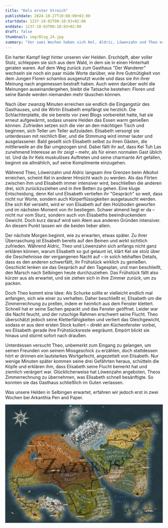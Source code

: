 ```yaml
---
title: "Kels erster Streich"
publishdate: 2024-10-27T10:00:00+02:00
startdate: 1237-10-02T00:10:03+02:00
enddate: 1237-10-03T00:10:03+02:00
draft: false
thumbnail: img/Blog_24.jpg
summary: "Vor zwei Wochen haben sich Kel, Aldric, Löwenzahn und Theo erfolgreich gegen einen Hinterhalt gewehrt und ihre Feinde überwältigt. Jetzt sehnen sie sich nach einem ruhigen Abend im 'Wanderer', doch daraus wird nichts. Warum, erfahrt ihr hier:"
---
```


Ein harter Kampf liegt hinter unseren vier Helden. Erschöpft, aber voller Stolz, schleppen sie sich aus dem Wald, in dem sie in einen Hinterhalt geraten waren. Auf dem Weg zurück zum Gasthaus "Der Wanderer" wechseln sie noch ein paar müde Worte darüber, wie ihre Gutmütigkeit von dem Jungen Floren schamlos ausgenutzt wurde und dass sie ihn ihrer Meinung nach angemessen bestraft haben. Auch wenn darüber wohl die Meinungen auseinandergehen, bleibt die Tatsache bestehen: Floren und seine Bande werden niemanden mehr täuschen können.

Nach über zwanzig Minuten erreichen sie endlich die Eingangstür des Gasthauses, und die Wirtin Elisabeth empfängt sie herzlich. Die Schlachterplatte, die sie bereits vor zwei Blogs vorbereitet hatte, hat sie erneut aufgewärmt, sodass unsere Helden das Essen warm genießen können. Zufrieden setzen sich die vier an den mächtigen Tisch und beginnen, sich Teller um Teller aufzuladen. Elisabeth versorgt sie unterdessen mit reichlich Bier, und die Stimmung wird immer lauter und ausgelassener. Bald gesellt sich Elisabeth selbst zu ihren Gästen, die mittlerweile an die Bar umgezogen sind. Dabei fällt ihr auf, dass Kel Tuh Las zunehmend Interesse an ihr zeigt – mehr, als für einen normalen Gast üblich ist. Und da ihr Kels muskulöses Auftreten und seine charmante Art gefallen, beginnt sie allmählich, auf seine Komplimente einzugehen.

Während Theo, Löwenzahn und Aldric langsam ihre Grenzen beim Alkohol erreichen, scheint Kel in anderer Hinsicht wach zu werden. Als das Flirten zwischen ihm und Elisabeth immer intensiver wird, beschließen die anderen drei, sich zurückzuziehen und in ihre Betten zu gehen. Eine kluge Entscheidung, denn Kel und Elisabeth vertiefen ihr "Gespräch" so weit, dass nicht nur Worte, sondern auch Körperflüssigkeiten ausgetauscht werden. Ehe sich Kel versieht, wird er von Elisabeth auf den Holzboden geworfen und im nächsten Moment von ihr bestiegen. Schwer atmend liegt er da – nicht nur vom Sturz, sondern auch von Elisabeths beeindruckendem Gewicht. Doch kurz darauf wird sein Atem aus anderen Gründen intensiver. An diesem Punkt lassen wir die beiden lieber allein.

Der nächste Morgen beginnt, wie zu erwarten, etwas später. Zu ihrer Überraschung ist Elisabeth bereits auf den Beinen und wirkt sichtlich zufrieden. Während Aldric, Theo und Löwenzahn sich anfangs nicht ganz erklären können, warum Elisabeth so gut gelaunt ist, klärt Kel sie stolz über die Geschehnisse der vergangenen Nacht auf – in solch lebhaften Details, dass es den anderen schwerfällt, ihr Frühstück wirklich zu genießen. Geschickt lenken sie das Gespräch auf den Tagesplan, und man beschließt, den Marsch nach Selbingen heute durchzuziehen. Das Frühstück fällt also kürzer aus als erwartet, und sie ziehen sich in ihre Zimmer zurück, um zu packen.

Doch Theo kommt eine Idee: Als Schurke sollte er vielleicht endlich mal anfangen, sich wie einer zu verhalten. Daher beschließt er, Elisabeth um die Zimmerrechnung zu prellen, indem er heimlich aus dem Fenster klettert. Schnell hat er seine Sachen gepackt und das Fenster geöffnet. Leider war die Nacht feucht, und der rutschige Rahmen erschwert seine Flucht. Theo überschätzt jedoch seine Kletterfähigkeiten und verliert das Gleichgewicht, sodass er aus dem ersten Stock kullert – direkt am Küchenfenster vorbei, wo Elisabeth gerade ihre Frühstücksreste wegräumt. Empört blickt sie hinaus und stürmt sofort nach draußen.

Unterdessen versucht Theo, unbemerkt zum Eingang zu gelangen, um seinen Freunden von seinem Missgeschick zu erzählen, doch stattdessen hört er drinnen ein lautstarkes Wortgefecht, angezettelt von Elisabeth. Nur wenige Minuten später kommen seine drei Gefährten heraus, schütteln die Köpfe und erklären ihm, dass Elisabeth seine Flucht bemerkt hat und ziemlich verärgert war. Glücklicherweise hat Löwenzahn angeboten, Theos Zimmerrechnung zu übernehmen, was Elisabeth schnell besänftigte. So konnten sie das Gasthaus schließlich im Guten verlassen.

Was unsere Helden in Selbingen erwartet, erfahren wir jedoch erst in zwei Wochen bei Arkanthia Pen and Paper.

<div class="img-max center">
  <img class="img-fluid" title="Weltkarte Arkanthia" alt="Weltkarte Arkanthia." src="./img/Arkanthia_Full_Map_Wanderer_only.jpg" />
</div>
